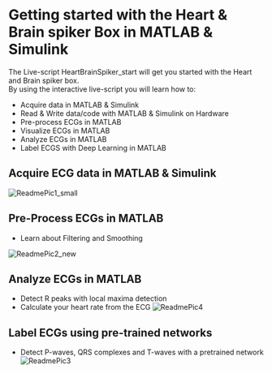 # Getting started with the Heart & Brain spiker Box in MATLAB & Simulink
The Live-script HeartBrainSpiker_start will get you started with the Heart and Brain spiker box.<br/>
By using the interactive live-script you will learn how to:
* Acquire data in MATLAB & Simulink
* Read & Write data/code with MATLAB & Simulink on Hardware
* Pre-process ECGs in MATLAB
* Visualize ECGs in MATLAB
* Analyze ECGs in MATLAB
* Label ECGS with Deep Learning in MATLAB

## Acquire ECG data in MATLAB & Simulink
![ReadmePic1_small](/uploads/0d70016ca4f5da851b23960b3dea32ff/ReadmePic1_small.PNG)

## Pre-Process ECGs in MATLAB

* Learn about Filtering and Smoothing

![ReadmePic2_new](/uploads/1e52c216ea6bdd8cbad81192b584e8d1/ReadmePic2_new.PNG)

## Analyze ECGs in MATLAB

* Detect R peaks with local maxima detection
* Calculate your heart rate from the ECG
![ReadmePic4](/uploads/ad74b33d3aa366af51dbd1241800617d/ReadmePic4.PNG)

## Label ECGs using pre-trained networks

* Detect P-waves, QRS complexes and T-waves with a pretrained network
![ReadmePic3](/uploads/6d8747711c21b1c0c73d7557b3348101/ReadmePic3.PNG)

